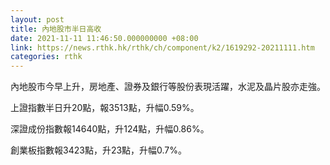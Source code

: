 ```yaml
---
layout: post
title: 內地股市半日高收
date: 2021-11-11 11:46:50.000000000 +08:00
link: https://news.rthk.hk/rthk/ch/component/k2/1619292-20211111.htm
categories: rthk
---
```


內地股市今早上升，房地產、證券及銀行等股份表現活躍，水泥及晶片股亦走強。

上證指數半日升20點，報3513點，升幅0.59%。

深證成份指數報14640點，升124點，升幅0.86%。

創業板指數報3423點，升23點，升幅0.7%。
